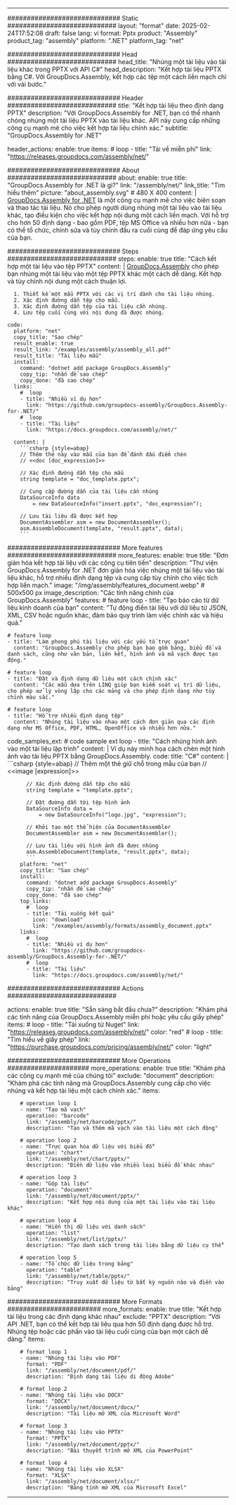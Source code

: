 



---
############################# Static ############################
layout: "format"
date:  2025-02-24T17:52:08
draft: false
lang: vi
format: Pptx
product: "Assembly"
product_tag: "assembly"
platform: ".NET"
platform_tag: "net"

############################# Head ############################
head_title: "Nhúng một tài liệu vào tài liệu khác trong PPTX với API C#"
head_description: "Kết hợp tài liệu PPTX bằng C#. Với GroupDocs.Assembly, kết hợp các tệp một cách liền mạch chỉ với vài bước."

############################# Header ############################
title: "Kết hợp tài liệu theo định dạng PPTX" 
description: "Với GroupDocs.Assembly for .NET, bạn có thể nhanh chóng nhúng một tài liệu PPTX vào tài liệu khác. API này cung cấp những công cụ mạnh mẽ cho việc kết hợp tài liệu chính xác."
subtitle: "GroupDocs.Assembly for .NET" 

header_actions:
  enable: true
  items:
    #  loop
    - title: "Tải về miễn phí"
      link: "https://releases.groupdocs.com/assembly/net/"
      
############################# About ############################
about:
    enable: true
    title: "GroupDocs.Assembly for .NET là gì?"
    link: "/assembly/net/"
    link_title: "Tìm hiểu thêm"
    picture: "about_assembly.svg" # 480 X 400
    content: |
       [GroupDocs.Assembly for .NET](/assembly/net/) là một công cụ mạnh mẽ cho việc biên soạn và thao tác tài liệu. Nó cho phép người dùng nhúng một tài liệu vào tài liệu khác, tạo điều kiện cho việc kết hợp nội dung một cách liền mạch. Với hỗ trợ cho hơn 50 định dạng - bao gồm PDF, tệp MS Office và nhiều hơn nữa - bạn có thể tổ chức, chỉnh sửa và tùy chỉnh đầu ra cuối cùng để đáp ứng yêu cầu của bạn.

############################# Steps ############################
steps:
    enable: true
    title: "Cách kết hợp một tài liệu vào tệp PPTX"
    content: |
      [GroupDocs.Assembly](/assembly/net/) cho phép bạn nhúng một tài liệu vào một tệp PPTX khác một cách dễ dàng. Kết hợp và tùy chỉnh nội dung một cách thuận lợi.
      
      1. Thiết kế một mẫu PPTX với các vị trí dành cho tài liệu nhúng.
      2. Xác định đường dẫn tệp cho mẫu.
      3. Xác định đường dẫn tệp của tài liệu cần nhúng.
      4. Lưu tệp cuối cùng với nội dung đã được nhúng.
   
    code:
      platform: "net"
      copy_title: "Sao chép"
      result_enable: true
      result_link: "/examples/assembly/assembly_all.pdf"
      result_title: "Tài liệu mẫu"
      install:
        command: "dotnet add package GroupDocs.Assembly"
        copy_tip: "nhấn để sao chép"
        copy_done: "đã sao chép"
      links:
        #  loop
        - title: "Nhiều ví dụ hơn"
          link: "https://github.com/groupdocs-assembly/GroupDocs.Assembly-for-.NET/"
        #  loop
        - title: "Tài liệu"
          link: "https://docs.groupdocs.com/assembly/net/"
          
      content: |
        ```csharp {style=abap}
        // Thêm thẻ này vào mẫu của bạn để đánh dấu điểm chèn
        // <<doc [doc_expression]>>

        // Xác định đường dẫn tệp cho mẫu
        string template = "doc_template.pptx";

        // Cung cấp đường dẫn của tài liệu cần nhúng
        DataSourceInfo data 
            = new DataSourceInfo("insert.pptx", "doc_expression");

        // Lưu tài liệu đã được kết hợp
        DocumentAssembler asm = new DocumentAssembler();
        asm.AssembleDocument(template, "result.pptx", data);
        ```            

############################# More features ############################
more_features:
  enable: true
  title: "Đơn giản hóa kết hợp tài liệu với các công cụ tiên tiến"
  description: "Thư viện GroupDocs.Assembly for .NET đơn giản hóa việc nhúng một tài liệu vào tài liệu khác, hỗ trợ nhiều định dạng tệp và cung cấp tùy chỉnh cho việc tích hợp liền mạch."
  image: "/img/assembly/features_document.webp" # 500x500 px
  image_description: "Các tính năng chính của GroupDocs.Assembly"
  features:
    # feature loop
    - title: "Tạo báo cáo từ dữ liệu kinh doanh của bạn"
      content: "Tự động điền tài liệu với dữ liệu từ JSON, XML, CSV hoặc nguồn khác, đảm bảo quy trình làm việc chính xác và hiệu quả."

    # feature loop
    - title: "Làm phong phú tài liệu với các yếu tố trực quan"
      content: "GroupDocs.Assembly cho phép bạn bao gồm bảng, biểu đồ và danh sách, cũng như văn bản, liên kết, hình ảnh và mã vạch được tạo động."

    # feature loop
    - title: "Đặt và định dạng dữ liệu một cách chính xác"
      content: "Các mẫu dựa trên LINQ giúp bạn kiểm soát vị trí dữ liệu, cho phép xử lý vòng lặp cho các mảng và cho phép định dạng như tùy chỉnh màu sắc."

    # feature loop
    - title: "Hỗ trợ nhiều định dạng tệp"
      content: "Nhúng tài liệu vào nhau một cách đơn giản qua các định dạng như MS Office, PDF, HTML, OpenOffice và nhiều hơn nữa."
      
  code_samples_ext:
    # code sample ext loop
    - title: "Cách nhúng hình ảnh vào một tài liệu lập trình"
      content: |
        Ví dụ này minh họa cách chèn một hình ảnh vào tài liệu PPTX bằng GroupDocs.Assembly.
      code:
        title: "C#"
        content: |
          ```csharp {style=abap}
          // Thêm một thẻ giữ chỗ trong mẫu của bạn
          // <<image [expression]>>

          // Xác định đường dẫn tệp cho mẫu
          string template = "template.pptx";

          // Đặt đường dẫn tới tệp hình ảnh
          DataSourceInfo data =
              = new DataSourceInfo("logo.jpg", "expression");

          // Khởi tạo một thể hiện của DocumentAssembler
          DocumentAssembler asm = new DocumentAssembler();

          // Lưu tài liệu với hình ảnh đã được nhúng
          asm.AssembleDocument(template, "result.pptx", data);
          ```
        platform: "net"
        copy_title: "Sao chép"
        install:
          command: "dotnet add package GroupDocs.Assembly"
          copy_tip: "nhấn để sao chép"
          copy_done: "đã sao chép"
        top_links:
          #  loop
          - title: "Tải xuống kết quả"
            icon: "download"
            link: "/examples/assembly/formats/assembly_document.pptx"
        links:
          #  loop
          - title: "Nhiều ví dụ hơn"
            link: "https://github.com/groupdocs-assembly/GroupDocs.Assembly-for-.NET/"
          #  loop
          - title: "Tài liệu"
            link: "https://docs.groupdocs.com/assembly/net/"
            

            


############################# Actions ############################

actions:
  enable: true
  title: "Sẵn sàng bắt đầu chưa?"
  description: "Khám phá các tính năng của GroupDocs.Assembly miễn phí hoặc yêu cầu giấy phép"
  items:
    #  loop
    - title: "Tải xuống từ Nuget"
      link: "https://releases.groupdocs.com/assembly/net/"
      color: "red"
        #  loop
    - title: "Tìm hiểu về giấy phép"
      link: "https://purchase.groupdocs.com/pricing/assembly/net/"
      color: "light"


############################# More Operations #####################
more_operations:
    enable: true
    title: "Khám phá các công cụ mạnh mẽ của chúng tôi"
    exclude: "document"
    description: "Khám phá các tính năng mà GroupDocs.Assembly cung cấp cho việc nhúng và kết hợp tài liệu một cách chính xác."
    items: 
          
        # operation loop 1
        - name: "Tạo mã vạch"
          operation: "barcode"
          link: "/assembly/net/barcode/pptx/"
          description: "Tạo và thêm mã vạch vào tài liệu một cách động"

        # operation loop 2
        - name: "Trực quan hóa dữ liệu với biểu đồ"
          operation: "chart"
          link: "/assembly/net/chart/pptx/"
          description: "Điền dữ liệu vào nhiều loại biểu đồ khác nhau"

        # operation loop 3
        - name: "Gộp tài liệu"
          operation: "document"
          link: "/assembly/net/document/pptx/"
          description: "Kết hợp nội dung của một tài liệu vào tài liệu khác"

        # operation loop 4
        - name: "Hiển thị dữ liệu với danh sách"
          operation: "list"
          link: "/assembly/net/list/pptx/"
          description: "Tạo danh sách trong tài liệu bằng dữ liệu cụ thể"

        # operation loop 5
        - name: "Tổ chức dữ liệu trong bảng"
          operation: "table"
          link: "/assembly/net/table/pptx/"
          description: "Truy xuất dữ liệu từ bất kỳ nguồn nào và điền vào bảng"
         
          
############################# More Formats ########################
more_formats:
    enable: true
    title: "Kết hợp tài liệu trong các định dạng khác nhau"
    exclude: "PPTX"
    description: "Với API .NET, bạn có thể kết hợp tài liệu qua hơn 50 định dạng được hỗ trợ. Nhúng tệp hoặc các phần vào tài liệu cuối cùng của bạn một cách dễ dàng."
    items: 
          
        # format loop 1
        - name: "Nhúng tài liệu vào PDF"
          format: "PDF"
          link: "/assembly/net/document/pdf/"
          description: "Định dạng tài liệu di động Adobe"
          
        # format loop 2
        - name: "Nhúng tài liệu vào DOCX"
          format: "DOCX"
          link: "/assembly/net/document/docx/"
          description: "Tài liệu mở XML của Microsoft Word"
          
        # format loop 3
        - name: "Nhúng tài liệu vào PPTX"
          format: "PPTX"
          link: "/assembly/net/document/pptx/"
          description: "Bài thuyết trình mở XML của PowerPoint"
          
        # format loop 4
        - name: "Nhúng tài liệu vào XLSX"
          format: "XLSX"
          link: "/assembly/net/document/xlsx/"
          description: "Bảng tính mở XML của Microsoft Excel"


          

---